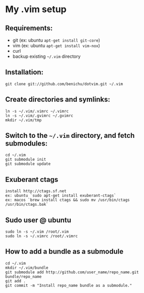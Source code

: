 # My .vim setup

## Requirements:

* git (ex: ubuntu `apt-get install git-core`)
* vim (ex: ubuntu `apt-get install vim-nox`)
* curl
* backup existing `~/.vim` directory

## Installation:

    git clone git://github.com/benichu/dotvim.git ~/.vim

## Create directories and symlinks:

    ln -s ~/.vim/.vimrc ~/.vimrc
    ln -s ~/.vim/.gvimrc ~/.gvimrc
    mkdir ~/.vim/tmp

## Switch to the `~/.vim` directory, and fetch submodules:

    cd ~/.vim
    git submodule init
    git submodule update

## Exuberant ctags

    install http://ctags.sf.net
    ex: ubuntu `sudo apt-get install exuberant-ctags`
    ex: macos `brew install ctags && sudo mv /usr/bin/ctags /usr/bin/ctags.bak`

## Sudo user @ ubuntu

    sudo ln -s ~/.vim /root/.vim
    sudo ln -s ~/.vimrc /root/.vimrc

## How to add a bundle as a submodule

    cd ~/.vim
    mkdir ~/.vim/bundle
    git submodule add http://github.com/user_name/repo_name.git bundle/repo_name
    git add .
    git commit -m "Install repo_name bundle as a submodule."
